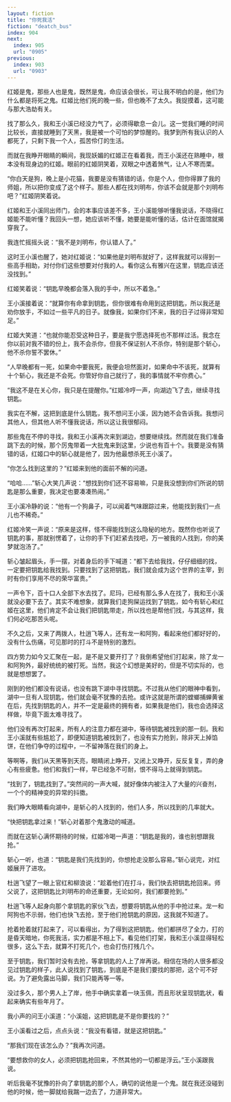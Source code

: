 ```yaml
---
layout: fiction
title: "你死我活"
fiction: "deatch_bus"
index: 904
next:
  index: 905
  url: "0905"
previous:
  index: 903
  url: "0903"
---
```

红姬是鬼，那些人也是鬼，既然是鬼，命应该会很长，可让我不明白的是，他们为什么都是将死之鬼。红姬比他们死的晚一些，但也晚不了太久。我捉摸着，这可能与那大浩劫有关。

找了那么久，我和王小溪已经没力气了，必须得歇息一会儿。这一觉我们睡的时间比较长，直接就睡到了天黑，我是被一个可怕的梦惊醒的。我梦到所有我认识的人都死了，只剩下我一个人，孤苦伶仃的生活。

而就在我睁开眼睛的瞬间，我现妖媚的红姬正在看着我，而王小溪还在熟睡中，根本没有现身边的红姬。眼前的红姬阴笑着，双眼之中透着煞气，让人不寒而栗。

“你白天是狗，晚上是小花猫，我要是没有猜错的话，你是个人，但你得罪了我的师姐，所以把你变成了这个样子。那些人都在找刘明布，你该不会就是那个刘明布吧？”红姬阴笑着说。

红姬和王小溪同出师门，会的本事应该差不多，王小溪能够听懂我说话，不晓得红姬能不能听懂？我回头一想，她应该听不懂，她要是能听懂的话，估计在面馆就揭穿我了。

我连忙摇摇头说：“我不是刘明布，你认错人了。”

这时王小溪也醒了，她对红姬说：“如果他是刘明布就好了，这样我就可以得到一些高手相助，对付你们这些想要对付我的人。看你这么有雅兴在这里，钥匙应该还没找到。”

红姬笑着说：“钥匙早晚都会落入我的手中，所以不着急。”

王小溪接着说：“就算你有命拿到钥匙，但你很难有命用到这把钥匙，所以我还是劝你放手，不如过一些平凡的日子。就像我，如果你们不来，我的日子过得非常知足。”

红姬大笑道：“也就你能忍受这种日子，要是我宁愿选择死也不那样过活。我念在你以前对我不错的份上，我不会杀你，但我不保证别人不杀你，特别是那个斩心，他不杀你誓不罢休。”

“人早晚都有一死，如果命中要我死，我便会坦然面对，如果命中不该死，就算有十个斩心，我还是不会死。你管好你自己就行了，我的事情就不牢你费心。”

“我这不是在关心你，我只是在提醒你。”红姬冷哼一声，向湖边飞了去，继续寻找钥匙。

我实在不解，这把到底是什么钥匙，我不想问王小溪，因为她不会告诉我。我想问其他人，但其他人听不懂我说话，所以这让我很郁闷。

那些鬼在不停的寻找，我和王小溪再次来到湖边，想要继续找。然而就在我们准备跳下去的时候，那个厉鬼带着一大批鬼来到这里，少说也有百十个。我要是没有猜错的话，红姬口中的斩心就是他了，因为他最想杀死王小溪了。

“你怎么找到这里的？”红姬来到他的面前不解的问道。

“哈哈……”斩心大笑几声说：“想找到你们还不容易嘛，只是我没想到你们所说的钥匙是那么重要，我决定也要凑凑热闹。”

王小溪冷静的说：“他有一个狗鼻子，可以闻着气味跟踪过来，他能找到我们一点儿也不稀奇。”

红姬冷笑一声说：“原来是这样，怪不得能找到这么隐秘的地方。既然你也听说了钥匙的事，那就别愣着了，让你的手下们赶紧去找吧，万一被我的人找到，你的美梦就泡汤了。”

斩心皱起眉头，手一摆，对着身后的手下喊道：“都下去给我找，仔仔细细的找，一定要把钥匙给我找到。只要找到了这把钥匙，我们就会成为这个世界的主宰，到时有你们享用不尽的荣华富贵。”

一声令下，百十口人全部下水去找了。尼玛，已经有那么多人在找了，我和王小溪就没必要下去了。其实不难想象，就算我们走狗屎运找到了钥匙，如今有斩心和红姬在这里，他们肯定不会让我们把钥匙带走，所以找也是帮他们找，与其这样，我们何必吃那苦头呢。

不久之后，又来了两拨人，杜逍飞等人，还有龙一和阿狗，看起来他们都好好的，没有什么伤痛，可见那时的打斗不是特别的激烈。

四方势力如今又汇聚在一起，是不是又要开打了？我倒希望他们打起来，除了龙一和阿狗外，最好统统的被打死。当然，我这个幻想是美好的，但是不切实际的，也就是想想罢了。

刚到的他们都没有说话，也没有跳下湖中寻找钥匙。不过我从他们的眼神中看到，湖中一旦有人现钥匙，他们就会毫不犹豫的去抢。或许这就是所谓的螳螂捕蝉黄雀在后，先找到钥匙的人，并不一定是最终的拥有者，如果我是他们，我也会选择这样做，毕竟下面太难寻找了。

他们没有再次打起来，所有人的注意力都在湖中，等待钥匙被找到的那一刻。我和王小溪就有些尴尬了，即便知道钥匙被找到了，也没有实力抢到，除非天上掉馅饼，在他们争夺的过程中，一不留神落在我们的身上。

等啊等，我们从天黑等到天亮，眼睛闭上睁开，又闭上又睁开，反反复复，弄的身心有些疲惫。他们和我们一样，早已经急不可耐，恨不得马上就得到钥匙。

“找到了，钥匙找到了。”突然间的一声大喊，就好像体内被注入了大量的兴奋剂，一个个的精神变的异常的抖擞。

我们睁大眼睛看向湖中，是斩心的人找到的，他们人多，所以找到的几率就大。

“快把钥匙拿过来！”斩心对着那个鬼激动的喊道。

而就在这斩心满怀期待的时候，红姬冷喝一声道：“钥匙是我的，谁也别想跟我抢。”

斩心一听，也道：“钥匙是我们先找到的，你想抢走没那么容易。”斩心说完，对红姬展开了进攻。

杜逍飞望了一眼上官红和柳浪说：“趁着他们在打斗，我们快去把钥匙抢回来。师父说了，这把钥匙比刘明布的命还重要，无论如何，我们都要抢到。”

杜逍飞等人起身向那个拿钥匙的家伙飞去，想要将钥匙从他的手中抢过来。龙一和阿狗也不示弱，他们也快飞去抢，至于他们抢钥匙的原因，这我就不知道了。

抢着抢着就打起来了，可以看得出，为了得到这把钥匙，他们都拼尽了全力，打的是昏天暗地，你死我活，实力都是不相上下。看见他们打架，我和王小溪显得轻松很多，这么下去，就算不打死几个，也会打伤打残几个。

至于钥匙，我们暂时没有去抢，等拿钥匙的人上了岸再说。相信在场的人很多都没见过钥匙的样子，此人说找到了钥匙，到底是不是我们要找的那把，这个可不好说。为了避免露出马脚，我们只能再等一等。

没过多久，那个男人上了岸，他手中确实拿着一块玉佩，而且形状呈现钥匙状，看起来确实有些年月了。

我小声的问王小溪道：“小溪姐，这把钥匙是不是你要找的？”

王小溪看过之后，点点头说：“我没有看错，就是这把钥匙。”

“那我们现在该怎么办？”我再次问道。

“要想救你的女人，必须把钥匙抢回来，不然其他的一切都是浮云。”王小溪跟我说。

听后我毫不犹豫的扑向了拿钥匙的那个人，确切的说他是一个鬼。就在我还没碰到他的时候，他一脚就给我踹一边去了，力道非常大。